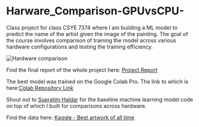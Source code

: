 # Harware_Comparison-GPUvsCPU-
Class project for class CSYE 7374 where I am building a ML model to predict the name of the artist given the image of the painting. The goal of the course involves comparison of training the model across various hardware configurations and testing the training efficiency.

![Hardware comparison](https://github.com/akmenon1996/Harware_Comparison-GPUvsCPU-/blob/master/Images_Report/Picture1.png)


Find the final report of the whole project here: [Project Report](https://github.com/akmenon1996/Harware_Comparison-GPUvsCPU-/blob/master/Artwork_to_Artist_Report.pdf)

The best model was trained on the Google Colab Pro. The link to which is here:[Colab Repository Link](https://github.com/akmenon1996/Harware_Comparison-GPUvsCPU-/blob/master/train_model(Colab_GPU).ipynb)


Shout out to [Supratim Haldar](https://supratimh.github.io/) for the baseline machine learning model code on top of which I built for comparisons across hardware.


Find the data here: [Kaggle - Best artwork of all time](https://www.kaggle.com/ikarus777/best-artworks-of-all-time)
